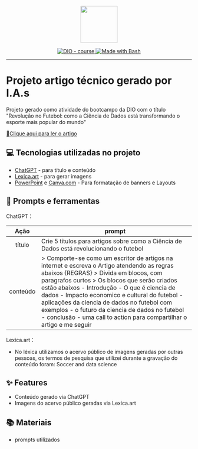 <p align="center">
    <img width="100" src=".github/assets/banner.png">
</p>


<p align="center">
  <a href="https://dio.me/"><img src="https://img.shields.io/badge/DIO-Course-28DA77?logo=youtube" alt="DIO - course">
  </a>
  <a href="https://www.gnu.org/software/bash/" title="Go to Bash homepage"><img src="https://img.shields.io/badge/Prompt-Project-blue?logo=gnu-bash&amp;logoColor=white" alt="Made with Bash">
  </a>
</p>

-------



# Projeto artigo técnico gerado por I.A.s


Projeto gerado como atividade do bootcampo da DIO com o título "Revolução no Futebol: como a Ciência de Dados está transformando o esporte mais popular do mundo" 


<a href="https://web.dio.me/articles/revolucao-no-futebol-como-a-ciencia-de-dados-esta-transformando-o-esporte-mais-popular-do-mundo?back=%2Farticles&open-modal=true&page=1&order=oldest" title="View PDF now"> 📕Clique aqui para ler o artigo</a>

## 💻 Tecnologias utilizadas no projeto

- [ChatGPT](https://chat.openai.com/) - para título e conteúdo
- [Lexica.art](https://lexica.art/) - para gerar imagens
- [PowerPoint](https://www.microsoft.com/en/microsoft-365/powerpoint) e [Canva.com](https://www.canva.com/pt_br/) - Para formatação de banners e Layouts


## 📄 Prompts e ferramentas


ChatGPT：

|   Ação   | prompt                                                                                                                                                                                                                                                                         |
| :------: | ------------------------------------------------------------------------------------------------------------------------------------------------------------------------------------------------------------------------------------------------------------------------------ |
|  título  | Crie 5 títulos para artigos sobre como a Ciência de Dados está revolucionando o futebol                                                                                                                                                  |
| conteúdo | > Comporte-se como um escritor de artigos na internet e escreva o Artigo atendendo  as regras abaixos {REGRAS} > Divida em blocos, com paragrafos curtos > Os blocos que serão criados estão abaixos - Introdução - O que é ciencia de dados - Impacto economico e cultural do futebol - aplicações da ciencia de dados no futebol com exemplos - o futuro da ciencia de dados no futebol - conclusão - uma call to action para compartilhar o artigo e me seguir |


Lexica.art：

- No léxica utilizamos o acervo público de imagens geradas por outras pessoas, os termos de pesquisa que utilizei durante a gravação do conteúdo foram: Soccer and data science



## ✨ Features

- Conteúdo gerado via ChatGPT
- Imagens do acervo público geradas via Lexica.art

## 📚 Materiais

- prompts utilizados

